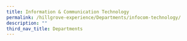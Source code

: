 ```yaml
---
title: Information & Communication Technology
permalink: /hillgrove-experience/Departments/infocom-technology/
description: ""
third_nav_title: Departments
---
```

